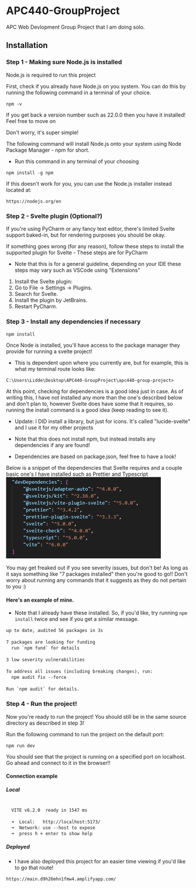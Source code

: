 # APC440-GroupProject

APC Web Devlopment Group Project that I am doing solo.

## Installation

### Step 1 - Making sure Node.js is installed

Node.js is required to run this project

First, check if you already have Node.js on you system.
You can do this by running the following command in a terminal of your choice.

```
npm -v
```

If you get back a version number such as 22.0.0 then you have it installed! Feel free to move on

Don't worry, it's super simple!

The following command will install Node.js onto your system using Node Package Manager - npm for short.

- Run this command in any terminal of your choosing

```
npm install -g npm
```

If this doesn't work for you, you can use the Node.js installer instead located at:

```
https://nodejs.org/en
```

### Step 2 - Svelte plugin (Optional?)

If you're using PyCharm or any fancy text editor, there's limited Svelte support baked-in, but for rendering purposes
you should be okay.

If something goes wrong (for any reason), follow these steps to install the supported plugin for Svelte - These steps are for PyCharm

- Note that this is for a general guideline, depending on your IDE these steps may vary such as VSCode using "Extensions"

1. Install the Svelte plugin:
2. Go to File → Settings → Plugins.
3. Search for Svelte.
4. Install the plugin by JetBrains.
5. Restart PyCharm.

### Step 3 - Install any dependencies if necessary

```
npm install
```

Once Node is installed, you'll have access to the package manager they provide for
running a svelte project!

- This is dependent upon where you currently are, but for example, this is what my terminal route looks like:

```
C:\Users\Lidde\Desktop\APC440-GroupProject\apc440-group-project>
```

At this point, checking for dependencies is a good idea just in case.
As of writing this, I have not installed any more than the one's described below and don't plan to,
however Svelte does have some that it requires, so running the install command is a good idea (keep reading to see it).

- Update: I DID install a library, but just for icons. It's called "lucide-svelte" and I use it for my other projects

- Note that this does not install npm, but instead installs any dependencies if any are found!
- Dependencies are based on package.json, feel free to have a look!

Below is a snippet of the dependencies that Svelte requires and a couple basic one's I have installed such as Prettier and Typescript
![package.json dependencies](image.png)

You may get freaked out if you see severity issues, but don't be! As long as it says something like "7 packages installed" then you're good to go!! Don't worry about running any commands that it suggests as they do not pertain to you :)

#### Here's an example of mine.

- Note that I already have these installed. So, if you'd like, try running `npm install` twice and see if you get a similar message.

```
up to date, audited 56 packages in 3s

7 packages are looking for funding
  run `npm fund` for details

3 low severity vulnerabilities

To address all issues (including breaking changes), run:
  npm audit fix --force

Run `npm audit` for details.
```

### Step 4 - Run the project!

Now you're ready to run the project! You should still be in the same source directory as described in step 3!

Run the following command to run the project on the default port:

```
npm run dev
```

You should see that the project is running on a specified port on localhost.
Go ahead and connect to it in the browser!!

#### Connection example

##### Local

```

  VITE v6.2.0  ready in 1547 ms

  ➜  Local:   http://localhost:5173/
  ➜  Network: use --host to expose
  ➜  press h + enter to show help
```

##### Deployed

- I have also deployed this project for an easier time viewing if you'd like to go that route!

```
https://main.d9h26mhn1fmw4.amplifyapp.com/
```
